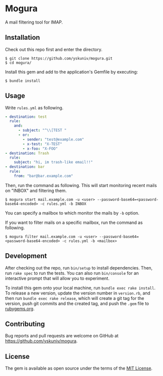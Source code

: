 # Mogura

A mail filtering tool for IMAP.

## Installation

Check out this repo first and enter the directory.

```console
$ git clone https://github.com/yskuniv/mogura.git
$ cd mogura/
```

Install this gem and add to the application's Gemfile by executing:

    $ bundle install

## Usage

Write `rules.yml` as following.

```yaml
- destination: test
  rule:
    and:
      - subject: "^\\[TEST "
      - or:
        - sender: "test@example.com"
        - x-test: "X-TEST"
        - x-foo: "X-FOO"
- destination: Trash
  rule:
    subject: "hi, im trash-like email!!"
- destination: bar
  rule:
    from: "bar@bar.example.com"
```

Then, run the command as following. This will start monitoring recent mails on "INBOX" and filtering them.

```console
$ mogura start mail.example.com -u <user> --password-base64=<password-base64-encoded> -c rules.yml -b INBOX
```

You can specify a mailbox to which monitor the mails by `-b` option.

If you want to filter mails on a specific mailbox, run the command as following.

```console
$ mogura filter mail.example.com -u <user> --password-base64=<password-base64-encoded> -c rules.yml -b <mailbox>
```

## Development

After checking out the repo, run `bin/setup` to install dependencies. Then, run `rake spec` to run the tests. You can also run `bin/console` for an interactive prompt that will allow you to experiment.

To install this gem onto your local machine, run `bundle exec rake install`. To release a new version, update the version number in `version.rb`, and then run `bundle exec rake release`, which will create a git tag for the version, push git commits and the created tag, and push the `.gem` file to [rubygems.org](https://rubygems.org).

## Contributing

Bug reports and pull requests are welcome on GitHub at https://github.com/yskuniv/mogura.

## License

The gem is available as open source under the terms of the [MIT License](https://opensource.org/licenses/MIT).
